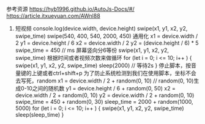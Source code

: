 <!--
 * @Author: yuzihan yuzihanyuzihan@163.com
 * @Date: 2022-05-14 13:43:17
 * @LastEditors: yuzihan yuzihanyuzihan@163.com
 * @LastEditTime: 2022-05-14 14:28:47
 * @FilePath: /fe_interview/js/autojs.md
 * @Description: 这是默认设置,请设置`customMade`, 打开koroFileHeader查看配置 进行设置: https://github.com/OBKoro1/koro1FileHeader/wiki/%E9%85%8D%E7%BD%AE
-->
参考资源
https://hyb1996.github.io/AutoJs-Docs/#/
https://article.itxueyuan.com/AWnl88 
1. 短视频
console.log(device.width, device.height)
swipe(x1, y1, x2, y2, swipe_time)
swipe(540, 400, 540, 2000, 450)
通用化
x1 = device.width / 2
y1 = device.height / 6
x2 = device.width / 2
y2 = (device.height / 6) * 5
swipe_time = 450 // ms
屏幕竖向分6等份
swipe(x1, y1, x2, y2, swipe_time)
根据时间或者视频次数来做循环
for (let i = 0; i <= 10; i++ ) {
    swipe(x1, y1, x2, y2, swipe_time)
    sleep(2000) // 等待2s
}
停止脚本，按音量键的上键或者ctrl+shift+p
为了防止系统检测到我们在使用脚本，坐标不会去写死，random
x1 = device.width / 2 + random(0, 10) // random(0, 10)生成0-10之间的随机数
y1 = device.height / 6 + random(0, 50)
x2 = device.width / 2 + random(0, 10)
y2 = device.width / 2 + random(0, 10)
swipe_time = 450 + random(0, 30)
sleep_time = 2000 + random(1000, 5000)
for (let i = 0; i <= 10; i++ ) {
    swipe(x1, y1, x2, y2, swipe_time)
    sleep(sleep_time) 
}

